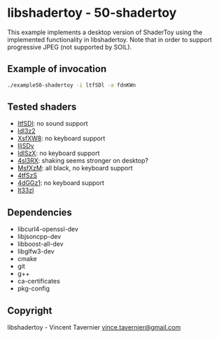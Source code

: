 # libshadertoy - 50-shadertoy

This example implements a desktop version of ShaderToy using the implemented
functionality in libshadertoy. Note that in order to support progressive JPEG
(not supported by SOIL).

## Example of invocation

```bash
./example50-shadertoy -i ltfSDl -a fdnKWn
```

## Tested shaders

* [ltfSDl](https://www.shadertoy.com/view/ltfSDl): no sound support
* [ldl3z2](https://www.shadertoy.com/view/ldl3z2)
* [XsfXW8](https://www.shadertoy.com/view/XsfXW8): no keyboard support
* [lljSDy](https://www.shadertoy.com/view/lljSDy)
* [ldlSzX](https://www.shadertoy.com/view/ldlSzX): no keyboard support
* [4sl3RX](https://www.shadertoy.com/view/4sl3RX): shaking seems stronger on desktop?
* [MsfXzM](https://www.shadertoy.com/view/MsfXzM): all black, no keyboard support
* [4tfSzS](https://www.shadertoy.com/view/4tfSzS)
* [4dGGz1](https://www.shadertoy.com/view/4dGGz1): no keyboard support
* [lt33zl](https://www.shadertoy.com/view/lt33zl)

## Dependencies

* libcurl4-openssl-dev
* libjsoncpp-dev
* libboost-all-dev
* libglfw3-dev
* cmake
* git
* g++
* ca-certificates
* pkg-config

## Copyright

libshadertoy - Vincent Tavernier <vince.tavernier@gmail.com>
